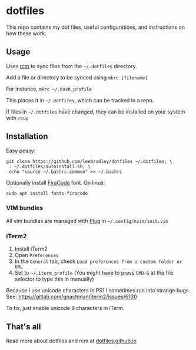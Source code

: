 # dotfiles

This repo contains my dot files, useful configurations, and instructions on how these work.

## Usage

Uses [rcm](https://github.com/thoughtbot/rcm) to sync files from the `~/.dotfiles` directory.

Add a file or directory to be synced using `mkrc [filename]`

For instance, `mkrc ~/.bash_profile`

This places it in `~/.dotfiles`, which can be tracked in a repo.

If files in `~/.dotfiles` have changed, they can be installed on your system with `rcup`

## Installation

Easy peasy:
```
git clone https://github.com/leebradley/dotfiles ~/.dotfiles; \
 . ~/.dotfiles/autoinstall.sh; \
 echo "source ~/.bashrc.common" >> ~/.bashrc
```

Optionally install [FiraCode](https://github.com/tonsky/FiraCode) font. On linux:
```
sudo apt install fonts-firacode
```

### VIM bundles

All vim bundles are managed with [Plug](https://github.com/junegunn/vim-plug) in `~/.config/nvim/init.vim`

### iTerm2

1. Install iTerm2
2. Open `Preferences`
3. In the `General` tab, check `Load preferences from a custom folder or URL`
4. Set to `~/.iterm_profile` (You might have to press `CMD-G` at the file selector to type this in manually)

Because I use unicode characters in PS1 I sometimes run into strange bugs. See:
https://gitlab.com/gnachman/iterm2/issues/6130

To fix, just enable unicode 9 characters in iTerm.

## That's all
Read more about dotfiles and rcm at [dotfiles.github.io](https://dotfiles.github.io/)
